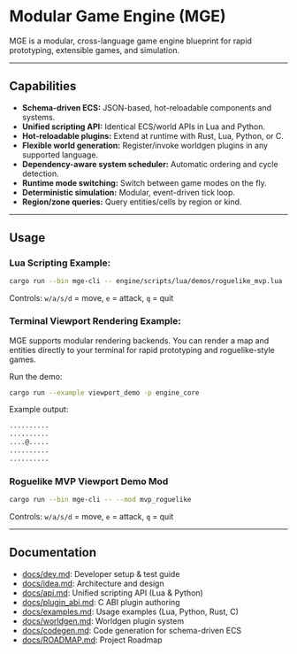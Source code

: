 # Modular Game Engine (MGE)

MGE is a modular, cross-language game engine blueprint for rapid prototyping, extensible games, and simulation.

---

## Capabilities

- **Schema-driven ECS:** JSON-based, hot-reloadable components and systems.
- **Unified scripting API:** Identical ECS/world APIs in Lua and Python.
- **Hot-reloadable plugins:** Extend at runtime with Rust, Lua, Python, or C.
- **Flexible world generation:** Register/invoke worldgen plugins in any supported language.
- **Dependency-aware system scheduler:** Automatic ordering and cycle detection.
- **Runtime mode switching:** Switch between game modes on the fly.
- **Deterministic simulation:** Modular, event-driven tick loop.
- **Region/zone queries:** Query entities/cells by region or kind.

---

## Usage

### Lua Scripting Example:

```sh
cargo run --bin mge-cli -- engine/scripts/lua/demos/roguelike_mvp.lua
```

Controls: `w/a/s/d` = move, `e` = attack, `q` = quit

### Terminal Viewport Rendering Example:

MGE supports modular rendering backends. You can render a map and entities directly to your terminal for rapid prototyping and roguelike-style games.

Run the demo:

```bash
cargo run --example viewport_demo -p engine_core
```

Example output:

```bash
..........
..........
....@.....
..........
..........
```

### Roguelike MVP Viewport Demo Mod

```bash
cargo run --bin mge-cli -- --mod mvp_roguelike
```

Controls: `w/a/s/d` = move, `e` = attack, `q` = quit

---

## Documentation

- [docs/dev.md](docs/dev.md): Developer setup & test guide
- [docs/idea.md](docs/idea.md): Architecture and design
- [docs/api.md](docs/api.md): Unified scripting API (Lua & Python)
- [docs/plugin_abi.md](docs/plugin_abi.md): C ABI plugin authoring
- [docs/examples.md](docs/examples.md): Usage examples (Lua, Python, Rust, C)
- [docs/worldgen.md](docs/worldgen.md): Worldgen plugin system
- [docs/codegen.md](docs/codegen.md): Code generation for schema-driven ECS
- [docs/ROADMAP.md](docs/ROADMAP.md): Project Roadmap
